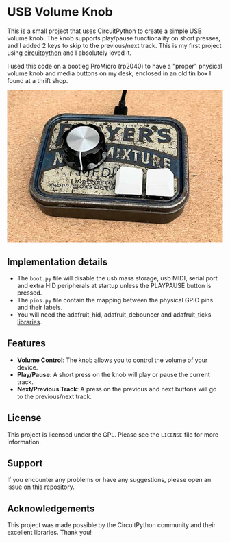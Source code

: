 # USB Volume Knob

This is a small project that uses CircuitPython to create a simple USB volume knob. The knob supports play/pause functionality on short presses, and I added 2 keys to skip to the previous/next track. This is my first project using [circuitpython](https://circuitpython.org/) and I absolutely loved it.

I used this code on a bootleg ProMicro (rp2040) to have a "proper" physical volume knob and media buttons on my desk, enclosed in an old tin box I found at a thrift shop.

![Photo of the usb device](photo.jpg)

## Implementation details

- The `boot.py` file will disable the usb mass storage, usb MIDI, serial port and extra HID peripherals at startup unless the PLAYPAUSE button is pressed.
- The `pins.py` file contain the mapping between the physical GPIO pins and their labels. 
- You will need the adafruit_hid, adafruit_debouncer and adafruit_ticks [libraries](https://circuitpython.org/libraries).

## Features

- **Volume Control**: The knob allows you to control the volume of your device.
- **Play/Pause**: A short press on the knob will play or pause the current track.
- **Next/Previous Track**: A press on the previous and next buttons will go to the previous/next track.

## License

This project is licensed under the GPL. Please see the `LICENSE` file for more information. 

## Support

If you encounter any problems or have any suggestions, please open an issue on this repository. 

## Acknowledgements

This project was made possible by the CircuitPython community and their excellent libraries. Thank you!
